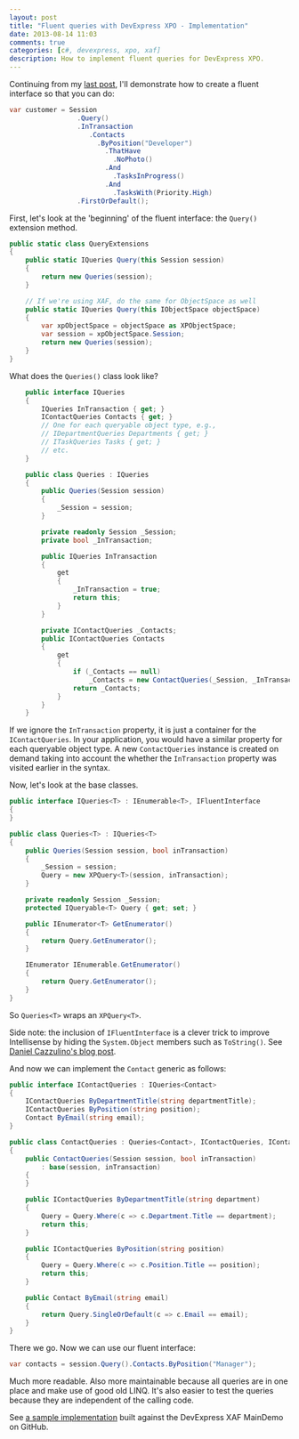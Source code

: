 ```yaml
---
layout: post
title: "Fluent queries with DevExpress XPO - Implementation"
date: 2013-08-14 11:03
comments: true
categories: [c#, devexpress, xpo, xaf]
description: How to implement fluent queries for DevExpress XPO.
---
```

Continuing from my [last post](/fluent-queries-with-devexpress-xpo-intro), I'll demonstrate how to create a fluent interface so that you can do:

```c#
var customer = Session
                 .Query()
                 .InTransaction
                    .Contacts
                      .ByPosition("Developer")
                        .ThatHave
                          .NoPhoto()
                        .And
                          .TasksInProgress()
                        .And
                          .TasksWith(Priority.High)            
                 .FirstOrDefault();
```

First, let's look at the 'beginning' of the fluent interface: the `Query()` extension method.

```c#
public static class QueryExtensions
{
    public static IQueries Query(this Session session)
    {
        return new Queries(session);
    }

    // If we're using XAF, do the same for ObjectSpace as well
    public static IQueries Query(this IObjectSpace objectSpace)
    {
        var xpObjectSpace = objectSpace as XPObjectSpace;
        var session = xpObjectSpace.Session;
        return new Queries(session);
    }
}
```

What does the `Queries()` class look like? 

```c#
    public interface IQueries
    {
        IQueries InTransaction { get; }
        IContactQueries Contacts { get; }
        // One for each queryable object type, e.g.,
        // IDepartmentQueries Departments { get; }       
        // ITaskQueries Tasks { get; }
        // etc.
    }

    public class Queries : IQueries
    {       
        public Queries(Session session)
        {
            _Session = session;
        }

        private readonly Session _Session;
        private bool _InTransaction;

        public IQueries InTransaction
        {
            get
            {
                _InTransaction = true;
                return this;
            }
        }

        private IContactQueries _Contacts;
        public IContactQueries Contacts
        {
            get
            {
                if (_Contacts == null)
                    _Contacts = new ContactQueries(_Session, _InTransaction);
                return _Contacts;
            }
        }
    }
```

If we ignore the `InTransaction` property, it is just a container for the `IContactQueries`. In your application, you would have a similar property for each queryable object type. A new `ContactQueries` instance is created on demand taking into account the whether the `InTransaction` property was visited earlier in the syntax.

Now, let's look at the base classes.

```c#
public interface IQueries<T> : IEnumerable<T>, IFluentInterface
{
}

public class Queries<T> : IQueries<T>
{
    public Queries(Session session, bool inTransaction)
    {
        _Session = session;
        Query = new XPQuery<T>(session, inTransaction);
    }

    private readonly Session _Session;
    protected IQueryable<T> Query { get; set; }

    public IEnumerator<T> GetEnumerator()
    {
        return Query.GetEnumerator();
    }

    IEnumerator IEnumerable.GetEnumerator()
    {
        return Query.GetEnumerator();
    }
}
```

So `Queries<T>` wraps an `XPQuery<T>`.

Side note: the inclusion of `IFluentInterface` is a clever trick to improve Intellisense by hiding the `System.Object` members such as `ToString()`. See [Daniel Cazzulino's blog post](http://blogs.clariusconsulting.net/kzu/how-to-hide-system-object-members-from-your-interfaces/).

And now we can implement the `Contact` generic as follows:

```c#
public interface IContactQueries : IQueries<Contact>
{
    IContactQueries ByDepartmentTitle(string departmentTitle);
    IContactQueries ByPosition(string position);
    Contact ByEmail(string email);
}

public class ContactQueries : Queries<Contact>, IContactQueries, IContactThatHaveQueries
{
    public ContactQueries(Session session, bool inTransaction)
        : base(session, inTransaction)
    {
    }

    public IContactQueries ByDepartmentTitle(string department)
    {
        Query = Query.Where(c => c.Department.Title == department);
        return this;
    }

    public IContactQueries ByPosition(string position)
    {
        Query = Query.Where(c => c.Position.Title == position);
        return this;
    }

    public Contact ByEmail(string email)
    {
        return Query.SingleOrDefault(c => c.Email == email);
    }
}    
```    	

There we go. Now we can use our fluent interface:

```c#
var contacts = session.Query().Contacts.ByPosition("Manager");
```

Much more readable. Also more maintainable because all queries are in one place and make use of good old LINQ. It's also easier to test the queries because they are independent of the calling code.

See [a sample implementation](https://github.com/ZeroSharp/Xaf_MainDemo_FluentQueries) built against the DevExpress XAF MainDemo on GitHub.